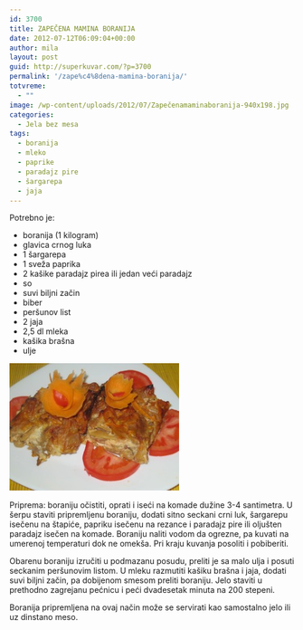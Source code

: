 ```yaml
---
id: 3700
title: ZAPEČENA MAMINA BORANIJA
date: 2012-07-12T06:09:04+00:00
author: mila
layout: post
guid: http://superkuvar.com/?p=3700
permalink: '/zape%c4%8dena-mamina-boranija/'
totvreme:
  - ""
image: /wp-content/uploads/2012/07/Zapečenamaminaboranija-940x198.jpg
categories:
  - Jela bez mesa
tags:
  - boranija
  - mleko
  - paprike
  - paradajz pire
  - šargarepa
  - jaja
---
```

Potrebno je:

  * boranija (1 kilogram)
  * glavica crnog luka
  * 1 šargarepa
  * 1 sveža paprika
  * 2 kašike paradajz pirea ili jedan veći paradajz
  * so
  * suvi biljni začin
  * biber
  * peršunov list
  * 2 jaja
  * 2,5 dl mleka
  * kašika brašna
  * ulje

<img class="alignnone size-medium wp-image-3703" title="Zapečenamaminaboranija" src="/wp-content/uploads/2012/07/Zape%C4%8Denamaminaboranija-300x225.jpg" alt="" width="300" height="225" /> 

Priprema: boraniju očistiti, oprati i iseći na komade dužine 3-4 santimetra. U šerpu staviti pripremljenu boraniju, dodati sitno seckani crni luk, šargarepu isečenu na štapiće, papriku isečenu na rezance i paradajz pire ili oljušten paradajz isečen na komade. Boraniju naliti vodom da ogrezne, pa kuvati na umerenoj temperaturi dok ne omekša. Pri kraju kuvanja posoliti i pobiberiti.

Obarenu boraniju izručiti u podmazanu posudu, preliti je sa malo ulja i posuti seckanim peršunovim listom. U mleku razmutiti kašiku brašna i jaja, dodati suvi biljni začin, pa dobijenom smesom preliti boraniju. Jelo staviti u prethodno zagrejanu pećnicu i peći dvadesetak minuta na 200 stepeni.

Boranija pripremljena na ovaj način može se servirati kao samostalno jelo ili uz dinstano meso.
